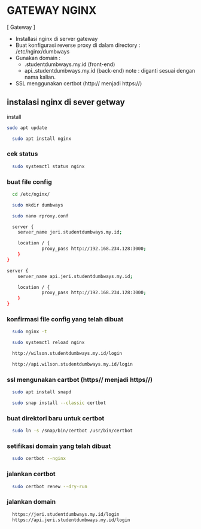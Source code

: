 
# GATEWAY NGINX
[ Gateway ]

- Installasi nginx di server gateway
- Buat konfigurasi reverse proxy di dalam directory : /etc/nginx/dumbways
- Gunakan domain :
   - <nama>.studentdumbways.my.id (front-end)
   - api.<nama>.studentdumbways.my.id (back-end)
    note : <nama> diganti sesuai dengan nama kalian.
- SSL menggunakan certbot (http:// menjadi https://)


## instalasi nginx di sever getway


install

```bash
sudo apt update

```


```bash
  sudo apt install nginx
```

### cek status
```bash
  sudo systemctl status nginx
```
### buat file config
```bash
  cd /etc/nginx/
```
```bash
  sudo mkdir dumbways
```
```bash
  sudo nano rproxy.conf
```

```bash
  server {
    server_name jeri.studentdumbways.my.id;

    location / {
             proxy_pass http://192.168.234.128:3000;
    }
}

server {
    server_name api.jeri.studentdumbways.my.id;

    location / {
             proxy_pass http://192.168.234.128:3000;
    }
}
```

### konfirmasi file config yang telah dibuat
```bash
  sudo nginx -t
```
```bash
  sudo systemctl reload nginx
```
```bash
  http://wilson.studentdumbways.my.id/login
```

```bash
  http://api.wilson.studentdumbways.my.id/login
```
### ssl mengunakan cartbot (https// menjadi https//)
```bash
  sudo apt install snapd
```
```bash
  sudo snap install --classic certbot
```
### buat direktori baru untuk certbot
```bash
  sudo ln -s /snap/bin/certbot /usr/bin/certbot
```
### setifikasi domain yang telah dibuat
```bash
  sudo certbot --nginx
```

### jalankan certbot
```bash
  sudo certbot renew --dry-run
```
### jalankan domain
```bash
  https://jeri.studentdumbways.my.id/login
  https://api.jeri.studentdumbways.my.id/login
```